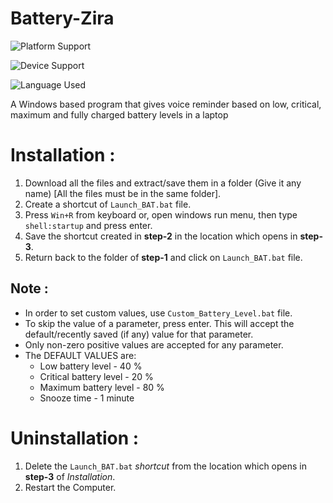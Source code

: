 # Battery-Zira

![Platform Support](https://img.shields.io/badge/platform-windows-blue)

![Device Support](https://img.shields.io/badge/device-laptop-orange)

![Language Used](https://img.shields.io/badge/language-Batch%20Script%2C%20VBScript-green)

A Windows based program that gives voice reminder based on low, critical, maximum and fully charged battery levels in a laptop

# Installation :

1. Download all the files and extract/save them in a folder (Give it any name) [All the files must be in the same folder].
2. Create a shortcut of `Launch_BAT.bat` file.
3. Press `Win+R` from keyboard or, open windows run menu, then type `shell:startup` and press enter.
4. Save the shortcut created in **step-2** in the location which opens in **step-3**.
5. Return back to the folder of **step-1** and click on `Launch_BAT.bat` file.

## Note :

+ In order to set custom values, use `Custom_Battery_Level.bat` file.
+ To skip the value of a parameter, press enter. This will accept the default/recently saved (if any) value for that parameter.
+ Only non-zero positive values are accepted for any parameter.
+ The DEFAULT VALUES are:
	+ Low battery level - 40 %
	+ Critical battery level - 20 %
	+ Maximum battery level - 80 %
	+ Snooze time - 1 minute

# Uninstallation :

1. Delete the `Launch_BAT.bat` *shortcut* from the location which opens in **step-3** of *Installation*.
2. Restart the Computer.
